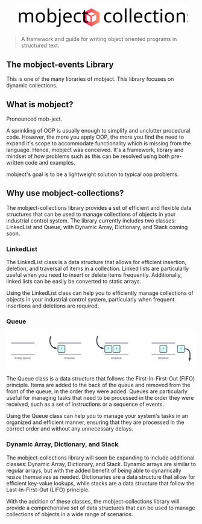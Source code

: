 <p align="center">
  <img width="460" src="./images/logo.svg">
</p>

> A framework and guide for writing object oriented programs in structured text.

## The mobject-events Library

This is one of the many libraries of mobject. This library focuses on dynamic collections.

## What is mobject?

Pronounced mob-ject.

A sprinkling of OOP is usually enough to simplify and unclutter procedural code. However, the more you apply OOP, the more you find the need to expand it's scope to accommodate functionality which is missing from the language. Hence, mobject was conceived. It's a framework, library and mindset of how problems such as this can be resolved using both pre-written code and examples.

mobject's goal is to be a lightweight solution to typical oop problems.

## Why use mobject-collections?

The mobject-collections library provides a set of efficient and flexible data structures that can be used to manage collections of objects in your industrial control system. The library currently includes two classes: LinkedList and Queue, with Dynamic Array, Dictionary, and Stack coming soon.

### LinkedList

The LinkedList class is a data structure that allows for efficient insertion, deletion, and traversal of items in a collection. Linked lists are particularly useful when you need to insert or delete items frequently. Additionally, linked lists can be easily be converted to static arrays.

Using the LinkedList class can help you to efficiently manage collections of objects in your industrial control system, particularly when frequent insertions and deletions are required.

### Queue

<img src="./images/queue-example.svg">

The Queue class is a data structure that follows the First-In-First-Out (FIFO) principle. Items are added to the back of the queue and removed from the front of the queue, in the order they were added. Queues are particularly useful for managing tasks that need to be processed in the order they were received, such as a set of instructions or a sequence of events.

Using the Queue class can help you to manage your system's tasks in an organized and efficient manner, ensuring that they are processed in the correct order and without any unnecessary delays.

### Dynamic Array, Dictionary, and Stack

The mobject-collections library will soon be expanding to include additional classes: Dynamic Array, Dictionary, and Stack. Dynamic arrays are similar to regular arrays, but with the added benefit of being able to dynamically resize themselves as needed. Dictionaries are a data structure that allow for efficient key-value lookups, while stacks are a data structure that follow the Last-In-First-Out (LIFO) principle.

With the addition of these classes, the mobject-collections library will provide a comprehensive set of data structures that can be used to manage collections of objects in a wide range of scenarios.

